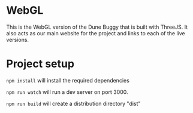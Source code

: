 # WebGL
This is the WebGL version of the Dune Buggy that is built with ThreeJS. It also acts as our main website for the project and links to each of the live versions.

# Project setup

`npm install` will install the required dependencies

`npm run watch` will run a dev server on port 3000.

`npm run build` will create a distribution directory "dist"
